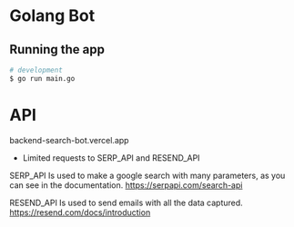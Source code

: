 # Golang Bot

## Running the app

```bash
# development
$ go run main.go
```

# API
backend-search-bot.vercel.app
- Limited requests to SERP_API and RESEND_API

SERP_API Is used to make a google search with many parameters, as you can see in the documentation. https://serpapi.com/search-api

RESEND_API Is used to send emails with all the data captured. https://resend.com/docs/introduction